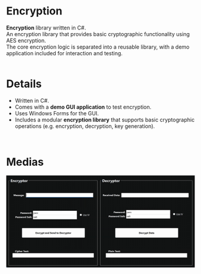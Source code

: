 # Encryption

**Encryption** library written in C#.</br>
An encryption library that provides basic cryptographic functionality using AES encryption.</br>
The core encryption logic is separated into a reusable library, with a demo application included for interaction and testing.
</br>
</br>

# Details
- Written in C#.
- Comes with a **demo GUI application** to test encryption.
- Uses Windows Forms for the GUI.
- Includes a modular **encryption library** that supports basic cryptographic operations (e.g. encryption, decryption, key generation).
</br>

# Medias
![Video 1](https://github.com/BerkaySevinc/encryption/blob/main/Introduction%20Media/Video%201.gif)
